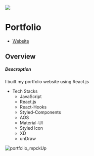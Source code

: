![](https://komarev.com/ghpvc/?username=your-github-username&color=green)
# Portfolio 
- [Website](https://individual-portfolio-git-develop-yusukeyoshihiro.vercel.app)
## Overview
##### Descroption
I built my portfolio website using React.js
  - Tech Stacks
    -  JavaScript
    -  React.js
    -  React-Hooks
    -  Styled-Components
    -  AOS
    -  Material-UI
    -  Styled Icon
    -  XD
    -  unDraw

![portfolio_mpckUp](https://user-images.githubusercontent.com/58486430/117546094-935e5c00-afdd-11eb-8094-174f1bb02e97.png)

